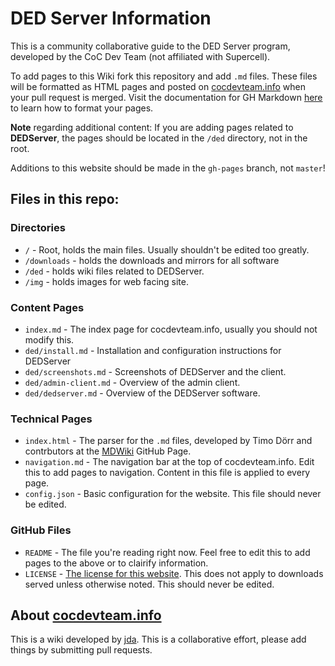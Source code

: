 # DED Server Information

This is a community collaborative guide to the DED Server program, developed by the CoC Dev Team (not affiliated with Supercell). 

To add pages to this Wiki fork this repository and add `.md` files. These files will be formatted as HTML pages and posted on [cocdevteam.info](http://cocdevteam.info/) when your pull request is merged. Visit the documentation for GH Markdown [here](https://help.github.com/articles/github-flavored-markdown/) to learn how to format your pages.

**Note** regarding additional content: If you are adding pages related to **DEDServer**, the pages should be located in the `/ded` directory, not in the root.

Additions to this website should be made in the `gh-pages` branch, not `master`!

## Files in this repo:

### Directories

 * `/` - Root, holds the main files. Usually shouldn't be edited too greatly.
 * `/downloads` - holds the downloads and mirrors for all software
 * `/ded` - holds wiki files related to DEDServer.
 * `/img` - holds images for web facing site.

### Content Pages

 * `index.md` - The index page for cocdevteam.info, usually you should not modify this.
 * `ded/install.md` - Installation and configuration instructions for DEDServer
 * `ded/screenshots.md` - Screenshots of DEDServer and the client.
 * `ded/admin-client.md` - Overview of the admin client.
 * `ded/dedserver.md` - Overview of the DEDServer software.

### Technical Pages

 * `index.html` - The parser for the `.md` files, developed by Timo Dörr and contrbutors at the [MDWiki](https://github.com/Dynalon/mdwiki/) GitHub Page.
 * `navigation.md` - The navigation bar at the top of cocdevteam.info. Edit this to add pages to navigation. Content in this file is applied to every page.
 * `config.json` - Basic configuration for the website. This file should never be edited.

### GitHub Files

 * `README` - The file you're reading right now. Feel free to edit this to add pages to the above or to clairify information.
 * `LICENSE` - [The license for this website](http://cocdevteam.info/LICENSE). This does not apply to downloads served unless otherwise noted. This should never be edited.

## About [cocdevteam.info](http://cocdevteam.info/)

This is a wiki developed by [jda](http://www.cocdevteam.com/forum/member.php?action=profile&uid=209). This is a collaborative effort, please add things by submitting pull requests.
